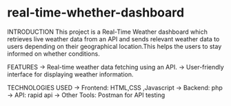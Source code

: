 # real-time-whether-dashboard

INTRODUCTION
This project is a Real-Time Weather dashboard which retrieves live weather data from an API and sends relevant weather data to users depending on their geographical location.This helps the users to stay informed on whether conditions.

FEATURES
-> Real-time weather data fetching using an API.
-> User-friendly interface for displaying weather information.

TECHNOLOGIES USED
-> Frontend: HTML,CSS ,Javascript 
-> Backend: php
-> API: rapid api
-> Other Tools: Postman for API testing

